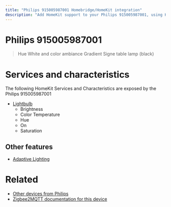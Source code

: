 ```yaml
---
title: "Philips 915005987001 Homebridge/HomeKit integration"
description: "Add HomeKit support to your Philips 915005987001, using Homebridge, Zigbee2MQTT and homebridge-z2m."
---
```

<!---
This file has been GENERATED using src/docgen/docgen.ts
DO NOT EDIT THIS FILE MANUALLY!
-->
# Philips 915005987001
> Hue White and color ambiance Gradient Signe table lamp (black)


# Services and characteristics
The following HomeKit Services and Characteristics are exposed by
the Philips 915005987001

* [Lightbulb](../../light.md)
  * Brightness
  * Color Temperature
  * Hue
  * On
  * Saturation

## Other features
* [Adaptive Lighting](../../light.md)

# Related
* [Other devices from Philips](../index.md#philips)
* [Zigbee2MQTT documentation for this device](https://www.zigbee2mqtt.io/devices/915005987001.html)